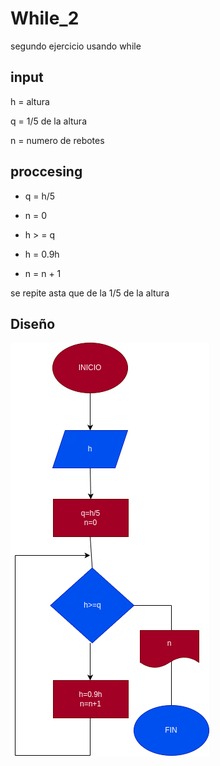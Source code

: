 # While_2
segundo ejercicio usando while

## input
 h = altura

 q = 1/5 de la altura

 n = numero de rebotes

 ## proccesing

 - q = h/5
 - n = 0

 - h > = q
 
 - h = 0.9h
 - n = n + 1

 se repite asta que de la 1/5 de la altura

 ## Diseño

 ![Diagrama](./diagramajuh.png)